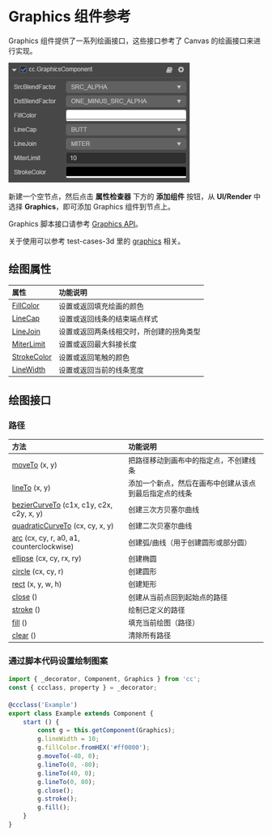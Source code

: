 # Graphics 组件参考

Graphics 组件提供了一系列绘画接口，这些接口参考了 Canvas 的绘画接口来进行实现。

![](graphics/graphics.png)

新建一个空节点，然后点击 **属性检查器** 下方的 **添加组件** 按钮，从 **UI/Render** 中选择 **Graphics**，即可添加 Graphics 组件到节点上。

Graphics 脚本接口请参考 [Graphics API](../../../api/zh/classes/ui.graphics-1.html)。

关于使用可以参考 test-cases-3d 里的 [graphics](https://github.com/cocos-creator/test-cases-3d/tree/master/assets/cases/ui/14.graphics) 相关。

## 绘图属性

| 属性 |   功能说明 |
| :------------- | :---------- |
| [FillColor](graphics/fillColor.md)           | 设置或返回填充绘画的颜色 |
| [LineCap](graphics/lineCap.md)               | 设置或返回线条的结束端点样式 |
| [LineJoin](graphics/lineJoin.md)             | 设置或返回两条线相交时，所创建的拐角类型 |
| [MiterLimit](graphics/miterLimit.md)         | 设置或返回最大斜接长度 |
| [StrokeColor](graphics/strokeColor.md)       | 设置或返回笔触的颜色 |
| [LineWidth](../render/graphics/lineWidth.md) | 设置或返回当前的线条宽度 |

## 绘图接口

### 路径

| 方法 |   功能说明  |
| :------------- | :---------- |
| [moveTo](graphics/moveTo.md) (x, y) | 把路径移动到画布中的指定点，不创建线条 |
| [lineTo](graphics/lineTo.md) (x, y) | 添加一个新点，然后在画布中创建从该点到最后指定点的线条 |
| [bezierCurveTo](graphics/bezierCurveTo.md) (c1x, c1y, c2x, c2y, x, y) | 创建三次方贝塞尔曲线 |
| [quadraticCurveTo](graphics/quadraticCurveTo.md) (cx, cy, x, y) | 创建二次贝塞尔曲线 |
| [arc](graphics/arc.md) (cx, cy, r, a0, a1, counterclockwise) | 创建弧/曲线（用于创建圆形或部分圆） |
| [ellipse](graphics/ellipse.md) (cx, cy, rx, ry) | 创建椭圆 |
| [circle](graphics/circle.md) (cx, cy, r) | 创建圆形 |
| [rect](graphics/rect.md) (x, y, w, h) | 创建矩形 |
| [close](graphics/close.md) () | 创建从当前点回到起始点的路径 |
| [stroke](graphics/stroke.md) () | 绘制已定义的路径 |
| [fill](graphics/fill.md) () | 填充当前绘图（路径） |
| [clear](graphics/clear.md) () | 清除所有路径 |

### 通过脚本代码设置绘制图案

``` ts
import { _decorator, Component, Graphics } from 'cc';
const { ccclass, property } = _decorator;

@ccclass('Example')
export class Example extends Component {
    start () {
        const g = this.getComponent(Graphics);
        g.lineWidth = 10;
        g.fillColor.fromHEX('#ff0000');
        g.moveTo(-40, 0);
        g.lineTo(0, -80);
        g.lineTo(40, 0);
        g.lineTo(0, 80);
        g.close();
        g.stroke();
        g.fill();
    }
}
```
